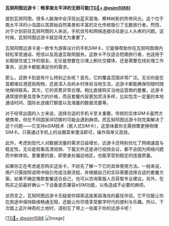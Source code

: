 **瓦努阿图远游卡：畅享南太平洋的无限可能[[TG💪+ @esim1088](https://t.me/s/esim1088)]**

提到瓦努阿图，很多人脑海中会浮现出蓝天碧海、椰林树影的热带风光。这个位于南太平洋的小岛国以其原始自然美景和丰富的文化传统吸引了无数旅行者。然而，对于计划前往瓦努阿图的人来说，手机信号和网络连接往往是让人头疼的问题。这时候，瓦努阿图远游卡就显得尤为重要了。

瓦努阿图远游卡是一款专为游客设计的手机SIM卡，它能够帮助你在瓦努阿图境内轻松享受通话、短信以及高速互联网服务。这款卡不仅适合短期旅行者，也适用于长期居住或工作的朋友。无论是想要在沙滩上刷社交媒体，还是需要在线处理工作事务，远游卡都能满足你的需求。

那么，这款卡到底有什么特别之处呢？首先，它的覆盖范围非常广泛。无论你是在首都维拉港逛街购物，还是深入岛屿乡村体验当地生活，远游卡都能确保你随时随地保持联系。其次，它的资费非常合理。相比直接购买当地运营商的套餐，远游卡通常提供更具竞争力的价格，而且套餐内容更加灵活多样，比如包含一定量的本地通话时间、国际长途拨打额度以及海量的数据流量等。

对于经常出国的人士来说，选择合适的手机卡至关重要。传统的实体SIM卡虽然方便携带，但在不同国家间切换时可能会遇到麻烦。而瓦努阿图远游卡则完美解决了这个问题——它支持eSIM技术（嵌入式SIM卡），这意味着你无需频繁更换物理SIM卡。只需通过手机上的设置菜单激活即可，操作简单又高效。

此外，考虑到现代人对数据流量的需求日益增长，远游卡还特别优化了网络速度与稳定性。无论是观看高清视频、下载文件还是进行视频会议，都不会因为网络问题而中断体验。更重要的是，即使身处偏远地区，也能享受到稳定的连接质量。

如果你正在考虑是否购买这张卡，不妨先了解一下它的具体使用方法。一般来说，用户只需按照说明书指引完成注册流程，并根据自己的实际需要选择合适的套餐方案。如果不确定哪款套餐适合自己，也可以咨询客服人员获取专业建议。另外，在购买之前最好确认一下设备是否兼容eSIM功能，以免造成不必要的麻烦。

总而言之，瓦努阿图远游卡无疑是你探索这座美丽海岛的最佳伴侣。它不仅能让你在旅途中保持联络畅通无阻，还能让你尽情享受数字时代的便利与乐趣。所以，下次踏上这片神奇的土地时，请别忘了带上一张属于你的远游卡吧！

[[TG💪+ @esim1088](https://t.me/s/esim1088) ![Image](https://i.postimg.cc/4NQfJmqS/Snipaste-2025-05-13-00-14-12.png)]